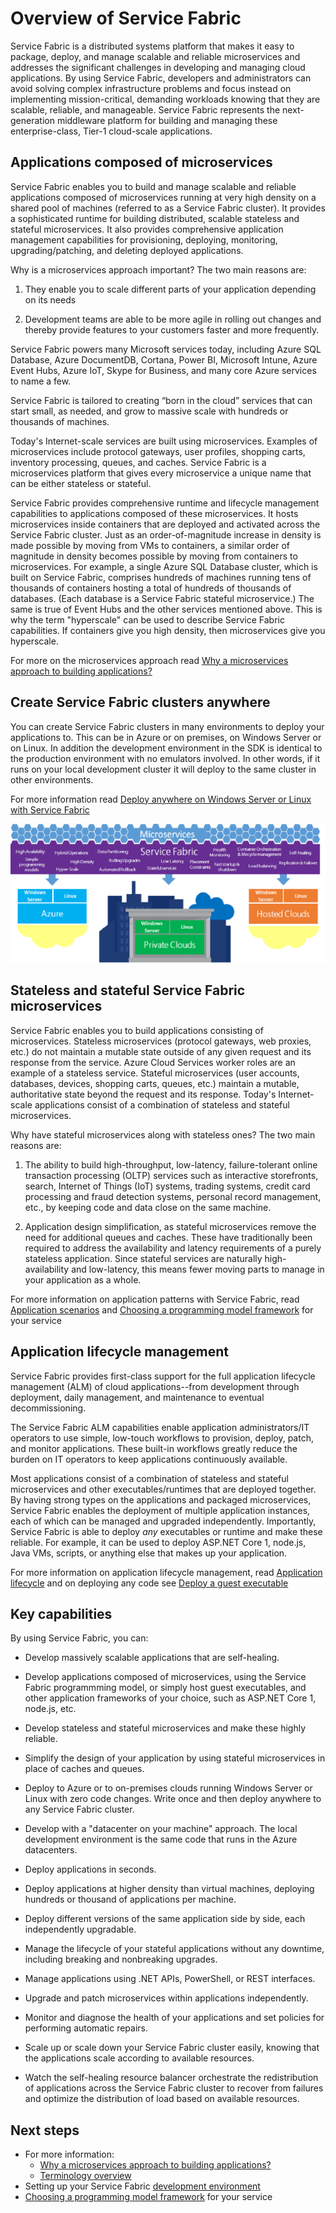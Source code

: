 <properties
   pageTitle="Overview of Service Fabric | Microsoft Azure"
   description="An overview of Service Fabric, where applications are composed of many microservices to provide scale and resilience. Service Fabric is a distributed systems platform used to build scalable, reliable, and easily managed applications for the cloud"
   services="service-fabric"
   documentationCenter=".net"
   authors="msfussell"
   manager="timlt"
   editor="masnider"/>

<tags
   ms.service="service-fabric"
   ms.devlang="dotnet"
   ms.topic="article"
   ms.tgt_pltfrm="NA"
   ms.workload="NA"
   ms.date="03/24/2016"
   ms.author="msfussell"/>

# Overview of Service Fabric
Service Fabric is a distributed systems platform that makes it easy to package, deploy, and manage scalable and reliable microservices and addresses the significant challenges in developing and managing cloud applications. By using Service Fabric, developers and administrators can avoid solving complex infrastructure problems and focus instead on implementing mission-critical, demanding workloads knowing that they are scalable, reliable, and manageable. Service Fabric represents the next-generation middleware platform for building and managing these enterprise-class, Tier-1 cloud-scale applications.

## Applications composed of microservices
Service Fabric enables you to build and manage scalable and reliable applications composed of microservices running at very high density on a shared pool of machines (referred to as a Service Fabric cluster). It provides a sophisticated runtime for building distributed, scalable stateless and stateful microservices. It also provides comprehensive application management capabilities for provisioning, deploying, monitoring, upgrading/patching, and deleting deployed applications.

Why is a microservices approach important? The two main reasons are:

1. They enable you to scale different parts of your application depending on its needs

2. Development teams are able to be more agile in rolling out changes and thereby provide features to your customers faster and more frequently. 

Service Fabric powers many Microsoft services today, including Azure SQL Database, Azure DocumentDB, Cortana, Power BI, Microsoft Intune, Azure Event Hubs, Azure IoT, Skype for Business, and many core Azure services to name a few.

Service Fabric is tailored to creating “born in the cloud” services that can start small, as needed, and grow to massive scale with hundreds or thousands of machines.

Today's Internet-scale services are built using microservices. Examples of microservices include protocol gateways, user profiles, shopping carts, inventory processing, queues, and caches. Service Fabric is a microservices platform that gives every microservice a unique name that can be either stateless or stateful.

Service Fabric provides comprehensive runtime and lifecycle management capabilities to applications composed of these microservices. It hosts microservices inside containers that are deployed and activated across the Service Fabric cluster. Just as an order-of-magnitude increase in density is made possible by moving from VMs to containers, a similar order of magnitude in density becomes possible by moving from containers to microservices. For example, a single Azure SQL Database cluster, which is built on Service Fabric, comprises hundreds of machines running tens of thousands of containers hosting a total of hundreds of thousands of databases. (Each database is a Service Fabric stateful microservice.) The same is true of Event Hubs and the other services mentioned above. This is why the term "hyperscale" can be used to describe Service Fabric capabilities. If containers give you high density, then microservices give you hyperscale.

For more on the microservices approach read [Why a microservices approach to building applications?](service-fabric-overview-microservices.md)

## Create Service Fabric clusters anywhere
You can create Service Fabric clusters in many environments to deploy your applications to. This can be in Azure or on premises, on Windows Server or on Linux. In addition the development environment in the SDK is identical to the production environment with no emulators involved. In other words, if it runs on your local development cluster it will deploy to the same cluster in other environments. 

For more information read [Deploy anywhere on Windows Server or Linux with Service Fabric](service-fabric-deploy-anywhere.md)

![Service Fabric platform][Image1]

## Stateless and stateful Service Fabric microservices

Service Fabric enables you to build applications consisting of microservices. Stateless microservices (protocol gateways, web proxies, etc.) do not maintain a mutable state outside of any given request and its response from the service. Azure Cloud Services worker roles are an example of a stateless service. Stateful microservices (user accounts, databases, devices, shopping carts, queues, etc.) maintain a mutable, authoritative state beyond the request and its response. Today's Internet-scale applications consist of a combination of stateless and stateful microservices.

Why have stateful microservices along with stateless ones? The two main reasons are:

1. The ability to build high-throughput, low-latency, failure-tolerant online transaction processing (OLTP) services such as interactive storefronts, search, Internet of Things (IoT) systems, trading systems, credit card processing and fraud detection systems, personal record management, etc., by keeping code and data close on the same machine.

2. Application design simplification, as stateful microservices remove the need for additional queues and caches. These have traditionally been required to address the availability and latency requirements of a purely stateless application. Since stateful services are naturally high-availability and low-latency, this means fewer moving parts to manage in your application as a whole.

For more information on application patterns with Service Fabric, read [Application scenarios](service-fabric-application-scenarios.md) and [Choosing a programming model framework](service-fabric-choose-framework.md) for your service

## Application lifecycle management
Service Fabric provides first-class support for the full application lifecycle management (ALM) of cloud applications--from development through deployment, daily management, and maintenance to eventual decommissioning.

The Service Fabric ALM capabilities enable application administrators/IT operators to use simple, low-touch workflows to provision, deploy, patch, and monitor applications. These built-in workflows greatly reduce the burden on IT operators to keep applications continuously available.

Most applications consist of a combination of stateless and stateful microservices and other executables/runtimes that are deployed together. By having strong types on the applications and packaged microservices, Service Fabric enables the deployment of multiple application instances, each of which can be managed and upgraded independently. Importantly, Service Fabric is able to deploy *any* executables or runtime and make these reliable. For example, it can be used to deploy ASP.NET Core 1, node.js, Java VMs, scripts, or anything else that makes up your application.

For more information on application lifecycle management, read [Application lifecycle](service-fabric-application-lifecycle.md) and on deploying any code see [Deploy a guest executable](service-fabric-deploy-existing-app.md)

## Key capabilities
By using Service Fabric, you can:

- Develop massively scalable applications that are self-healing.

- Develop applications composed of microservices, using the Service Fabric programmming model, or simply host guest executables, and other application frameworks of your choice, such as ASP.NET Core 1, node.js, etc.

- Develop stateless and stateful microservices and make these highly reliable.

- Simplify the design of your application by using stateful microservices in place of caches and queues.

- Deploy to Azure or to on-premises clouds running Windows Server or Linux with zero code changes. Write once and then deploy anywhere to any Service Fabric cluster.

- Develop with a "datacenter on your machine" approach. The local development environment is the same code that runs in the Azure datacenters.

- Deploy applications in seconds.

- Deploy applications at higher density than virtual machines, deploying hundreds or thousand of applications per machine.

- Deploy different versions of the same application side by side, each independently upgradable.

- Manage the lifecycle of your stateful applications without any downtime, including breaking and nonbreaking upgrades.

- Manage applications using .NET APIs, PowerShell, or REST interfaces.

- Upgrade and patch microservices within applications independently.

- Monitor and diagnose the health of your applications and set policies for performing automatic repairs.

- Scale up or scale down your Service Fabric cluster easily, knowing that the applications scale according to available resources.

- Watch the self-healing resource balancer orchestrate the redistribution of applications across the Service Fabric cluster to recover from failures and optimize the distribution of load based on available resources.

<!--Every topic should have next steps and links to the next logical set of content to keep the customer engaged-->
## Next steps

* For more information:
	* [Why a microservices approach to building applications?](service-fabric-overview-microservices.md)
	* [Terminology overview](service-fabric-technical-overview.md)
* Setting up your Service Fabric [development environment](service-fabric-get-started.md)  
* [Choosing a programming model framework](service-fabric-choose-framework.md) for your service

[Image1]: media/service-fabric-overview/Service-Fabric-Overview.png
